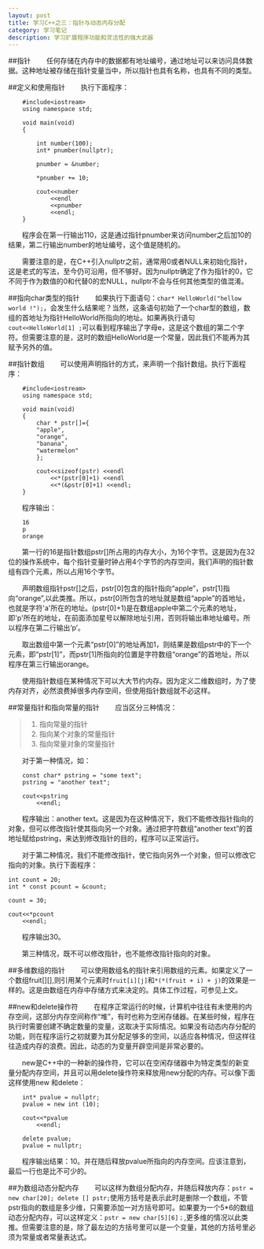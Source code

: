 ```yaml
---
layout: post
title: 学习C++之三：指针与动态内存分配
category: 学习笔记
description: 学习扩展程序功能和灵活性的强大武器
---
```

##指针
　　任何存储在内存中的数据都有地址编号，通过地址可以来访问具体数据。这种地址被存储在指针变量当中，所以指针也具有名称，也具有不同的类型。

##定义和使用指针
　　执行下面程序：

		#include<iostream>
		using namespace std;

		void main(void)
		{
	
			int	number(100);
			int* pnumber(nullptr);

			pnumber = &number;

			*pnumber += 10; 

			cout<<number
				<<endl
				<<pnumber
				<<endl;
		}

　　程序会在第一行输出110，这是通过指针pnumber来访问number之后加10的结果，第二行输出number的地址编号，这个值是随机的。

　　需要注意的是，在C++引入nullptr之前，通常用0或者NULL来初始化指针，这是老式的写法，至今仍可沿用，但不够好。因为nullptr确定了作为指针的0，它不同于作为数值的0和代替0的宏NULL，nullptr不会与任何其他类型的值混淆。

##指向char类型的指针
　　如果执行下面语句：```char* HelloWorld("hellow world !");```，会发生什么结果呢？当然，这条语句初始了一个char型的数组，数组的首地址为指针HelloWorld所指向的地址。如果再执行语句```cout<<HelloWorld[1] ;```可以看到程序输出了字母e，这是这个数组的第二个字符。但需要注意的是，这时的数组HelloWorld是一个常量，因此我们不能再为其赋予另外的值。

##指针数组
　　可以使用声明指针的方式，来声明一个指针数组。执行下面程序：

		#include<iostream>
		using namespace std;

		void main(void)
		{
			char * pstr[]={
			"apple",
			"orange",
			"banana",
			"watermelon"
			};

			cout<<sizeof(pstr) <<endl
				<<*(pstr[0]+1) <<endl
				<<*(&pstr[0]+1)	<<endl;
		}

　　程序输出：

		16
		p
		orange		

　　第一行的16是指针数组pstr[]所占用的内存大小，为16个字节。这是因为在32位的操作系统中，每个指针变量时钟占用4个字节的内存空间，我们声明的指针数组有四个元素，所以占用16个字节。

　　声明数组指针pstr[]之后，pstr[0]包含的指针指向“apple”，pstr[1]指向“orange”,以此类推。所以，pstr[0]所包含的地址就是数组“apple”的首地址，也就是字符'a'所在的地址。(pstr[0]+1)是在数组apple中第二个元素的地址，即'p'所在的地址，在前面添加星号以解除地址引用，否则将输出串地址编号。所以程序在第二行输出‘p’。

　　取出数组中第一个元素“pstr[0]”的地址再加1，则结果是数组pstr中的下一个元素，即“pstr[1]”，而pstr[1]所指向的位置是字符数组“orange”的首地址，所以程序在第三行输出orange。

　　使用指针数组在某种情况下可以大大节约内存。因为定义二维数组时，为了使内存对齐，必然浪费掉很多内存空间，但使用指针数组就不必这样。

##常量指针和指向常量的指针
　　应当区分三种情况：

> 1. 指向常量的指针
> 2. 指向某个对象的常量指针
> 3. 指向常量对象的常量指针

　　对于第一种情况，如：

		const char* pstring = "some text";
		pstring = "another text";

		cout<<pstring
			<<endl;

　　程序输出：another text。这是因为在这种情况下，我们不能修改指针指向的对象，但可以修改指针使其指向另一个对象。通过把字符数组“another text”的首地址赋给pstring，来达到修改指针的目的，程序可以正常运行。

　　对于第二种情况，我们不能修改指针，使它指向另外一个对象，但可以修改它指向的对象。执行下面程序：

	int count = 20;
	int * const pcount = &count;
			
	count = 30;

	cout<<*pcount
		<<endl;

　　程序输出30。

　　第三种情况，既不可以修改指针，也不能修改指针指向的对象。


##多维数组的指针
　　可以使用数组名的指针来引用数组的元素。如果定义了一个数组fruit[][],则引用某个元素时```fruit[i][j]```和```*(*(fruit + i) + j)```的效果是一样的。这是由数组在内存中存储方式来决定的。具体工作过程，可参见上文。

##new和delete操作符
　　在程序正常运行的时候，计算机中往往有未使用的内存空间，这部分内存空间称作“堆”，有时也称为空闲存储器。在某些时候，程序在执行时需要创建不确定数量的变量，这取决于实际情况。如果没有动态内存分配的功能，则在程序运行之初就要为其分配足够多的空间，以适应各种情况，但这样往往造成内存的浪费。因此，动态的为变量开辟空间是非常必要的。

　　new是C++中的一种新的操作符，它可以在空闲存储器中为特定类型的新变量分配内存空间，并且可以用delete操作符来释放用new分配的内存。可以像下面这样使用new 和delete：

		int* pvalue = nullptr;
		pvalue = new int (10);

		cout<<*pvalue
			<<endl;

		delete pvalue;
		pvalue = nullptr;

　　程序输出结果：10。并在随后释放pvalue所指向的内存空间。应该注意到，最后一行也是比不可少的。

##为数组动态分配内存
　　可以这样为数组分配内存，并随后释放内存：```pstr = new char[20]; delete [] pstr;```使用方括号是表示此时是删除一个数组，不管pstr指向的数组是多少维，只需要添加一对方括号即可。如果要为一个5*6的数组动态分配内存，可以这样定义：```pstr = new char[5][6]；```,更多维的情况以此类推。但需要注意的是，除了最左边的方括号里可以是一个变量，其他的方括号里必须为常量或者常量表达式。
